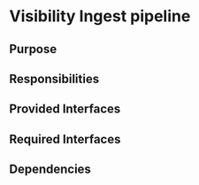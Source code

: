 # Visibility Ingest pipeline 

## Purpose

## Responsibilities

## Provided Interfaces

## Required Interfaces

## Dependencies
